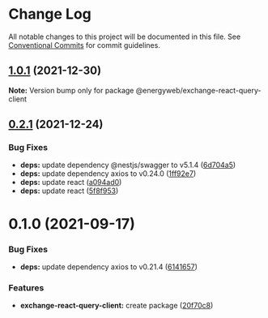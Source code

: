 # Change Log

All notable changes to this project will be documented in this file.
See [Conventional Commits](https://conventionalcommits.org) for commit guidelines.

## [1.0.1](https://github.com/energywebfoundation/origin/compare/@energyweb/exchange-react-query-client@0.2.1...@energyweb/exchange-react-query-client@1.0.1) (2021-12-30)

**Note:** Version bump only for package @energyweb/exchange-react-query-client





## [0.2.1](https://github.com/energywebfoundation/origin/compare/@energyweb/exchange-react-query-client@0.1.0...@energyweb/exchange-react-query-client@0.2.1) (2021-12-24)


### Bug Fixes

* **deps:** update dependency @nestjs/swagger to v5.1.4 ([6d704a5](https://github.com/energywebfoundation/origin/commit/6d704a56e59550e9076cbf42151045e29579ef88))
* **deps:** update dependency axios to v0.24.0 ([1ff92e7](https://github.com/energywebfoundation/origin/commit/1ff92e7297ff0bcdb54704b327f1e3d719e9e029))
* **deps:** update react ([a094ad0](https://github.com/energywebfoundation/origin/commit/a094ad0b0e6b36a609efd098f05b82994fcd4084))
* **deps:** update react ([5f8f953](https://github.com/energywebfoundation/origin/commit/5f8f953a4390838c684c390ee3977288defba341))





# 0.1.0 (2021-09-17)


### Bug Fixes

* **deps:** update dependency axios to v0.21.4 ([6141657](https://github.com/energywebfoundation/origin/commit/6141657651a0212d45a6d09511916d4a247aeb25))


### Features

* **exchange-react-query-client:** create package ([20f70c8](https://github.com/energywebfoundation/origin/commit/20f70c88ed7f22b23ad7ad64cffae7ac5102a28b))
